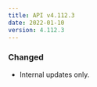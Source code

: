 ```yaml
---
title: API v4.112.3
date: 2022-01-10
version: 4.112.3
---
```


### Changed

- Internal updates only.
